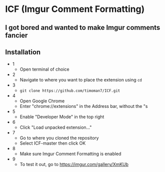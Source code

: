 # ICF (Imgur Comment Formatting)
## I got bored and wanted to make Imgur comments fancier

## Installation
- 1
  + Open terminal of choice
- 2
  + Navigate to where you want to place the extension using `cd`
- 3
  + `git clone https://github.com/timoman7/ICF.git`
- 4
  + Open Google Chrome
  + Enter "chrome://extensions" in the Address bar, without the "s
- 5
  + Enable "Developer Mode" in the top right
- 6
  + Click "Load unpacked extension..."
- 7
  + Go to where you cloned the repository
  + Select ICF-master then click OK
- 8
  + Make sure Imgur Comment Formatting is enabled
- 9
  + To test it out, go to https://imgur.com/gallery/XmKUb
